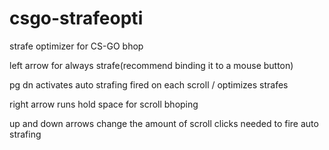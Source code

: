 # csgo-strafeopti
strafe optimizer for CS-GO bhop

left arrow 
for always strafe(recommend binding it to a mouse button)

pg dn
activates auto strafing fired on each scroll / optimizes strafes

right arrow
runs hold space for scroll bhoping

up and down arrows
change the amount of scroll clicks needed to fire auto strafing
